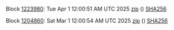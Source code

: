 Block [1223980](https://insight.testnet.networks.dash.org/insight/block/000000dd67d4a6ca8669c92c8f2662aa750ec0d35e949021891151603fd3fea2): Tue Apr  1 12:00:51 AM UTC 2025 [zip](https://dash-bootstrap-2.ams3.digitaloceanspaces.com/testnet/2025-04-01/bootstrap.dat.zip) () [SHA256](https://dash-bootstrap-2.ams3.digitaloceanspaces.com/testnet/2025-04-01/sha256.txt)

Block [1204860](https://insight.testnet.networks.dash.org/insight/block/00000153a5bd9474973c20ae4169efbf0a054a2b73e5b5fa19872db344902a03): Sat Mar  1 12:00:54 AM UTC 2025 [zip](https://dash-bootstrap-2.ams3.digitaloceanspaces.com/testnet/2025-03-01/bootstrap.dat.zip) () [SHA256](https://dash-bootstrap-2.ams3.digitaloceanspaces.com/testnet/2025-03-01/sha256.txt)
